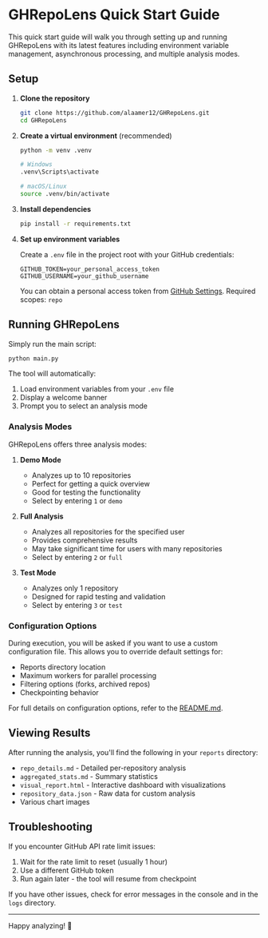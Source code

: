 # GHRepoLens Quick Start Guide

This quick start guide will walk you through setting up and running GHRepoLens with its latest features including environment variable management, asynchronous processing, and multiple analysis modes.

## Setup

1. **Clone the repository**
   ```bash
   git clone https://github.com/alaamer12/GHRepoLens.git
   cd GHRepoLens
   ```

2. **Create a virtual environment** (recommended)
   ```bash
   python -m venv .venv
   
   # Windows
   .venv\Scripts\activate
   
   # macOS/Linux
   source .venv/bin/activate
   ```

3. **Install dependencies**
   ```bash
   pip install -r requirements.txt
   ```

4. **Set up environment variables**

   Create a `.env` file in the project root with your GitHub credentials:
   ```
   GITHUB_TOKEN=your_personal_access_token
   GITHUB_USERNAME=your_github_username
   ```
   
   You can obtain a personal access token from [GitHub Settings](https://github.com/settings/tokens).
   Required scopes: `repo`

## Running GHRepoLens

Simply run the main script:

```bash
python main.py
```

The tool will automatically:
1. Load environment variables from your `.env` file
2. Display a welcome banner
3. Prompt you to select an analysis mode

### Analysis Modes

GHRepoLens offers three analysis modes:

1. **Demo Mode** 
   - Analyzes up to 10 repositories
   - Perfect for getting a quick overview
   - Good for testing the functionality
   - Select by entering `1` or `demo`

2. **Full Analysis** 
   - Analyzes all repositories for the specified user
   - Provides comprehensive results
   - May take significant time for users with many repositories
   - Select by entering `2` or `full`

3. **Test Mode** 
   - Analyzes only 1 repository
   - Designed for rapid testing and validation
   - Select by entering `3` or `test`

### Configuration Options

During execution, you will be asked if you want to use a custom configuration file. This allows you to override default settings for:

- Reports directory location
- Maximum workers for parallel processing
- Filtering options (forks, archived repos)
- Checkpointing behavior

For full details on configuration options, refer to the [README.md](README.md).

## Viewing Results

After running the analysis, you'll find the following in your `reports` directory:

- `repo_details.md` - Detailed per-repository analysis
- `aggregated_stats.md` - Summary statistics
- `visual_report.html` - Interactive dashboard with visualizations
- `repository_data.json` - Raw data for custom analysis
- Various chart images

## Troubleshooting

If you encounter GitHub API rate limit issues:
1. Wait for the rate limit to reset (usually 1 hour)
2. Use a different GitHub token
3. Run again later - the tool will resume from checkpoint

If you have other issues, check for error messages in the console and in the `logs` directory.

---

Happy analyzing! 🚀 